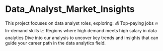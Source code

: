 # Data_Analyst_Market_Insights
This project focuses on data analyst roles, exploring:  💰 Top-paying jobs 🔥 In-demand skills 📈 Regions where high demand meets high salary in data analytics Dive into our analysis to uncover key trends and insights that can guide your career path in the data analytics field.
